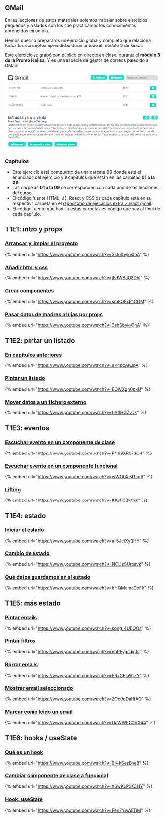 ## GMail

En las lecciones de estos materiales solemos trabajar sobre ejercicios pequeños y aislados con los que practicamos los conocimientos aprendidos en un día.

Hemos querido prepararos un ejercicio global y completo que relaciona todos los conceptos aprendidos durante todo el módulo 3 de React.

Este ejercicio se grabó con público en directo en clase, durante el **módulo 3 de la Promo Idelisa**. Y es una especie de gestor de correos parecido a GMail:

![GMail](./assets/images/3_ejercicio_global_gmail.png)

### Capítulos

- Este ejercicio está compuesto de una carpeta **00** donde está el enunciado del ejercicio y 9 capítulos que están en las carpetas **01 a la 09**.
- Las carpetas **01 a la 09** se corresponden con cada uno de las lecciones del curso.
- El código fuente HTML, JS, React y CSS de cada capítulo está en su respectiva carpeta en el [repositorio de ejercicios extra > react gmail](https://github.com/Adalab/ejercicios-extra/tree/master/react-gmail).
- El código fuente que hay en estas carpetas es código que hay al final de cada capítulo.

## T1E1: intro y props

### [Arrancar y limpiar el proyecto](https://www.youtube.com/watch?v=3shSbykv0hA)

{% embed url="https://www.youtube.com/watch?v=3shSbykv0hA" %}

### [Añadir html y css](https://www.youtube.com/watch?v=jEdWBJOBDhI)

{% embed url="https://www.youtube.com/watch?v=jEdWBJOBDhI" %}

### [Crear componentes](https://www.youtube.com/watch?v=sm8OFxPaGGM)

{% embed url="https://www.youtube.com/watch?v=sm8OFxPaGGM" %}

### [Pasar datos de madres a hijas por props](https://www.youtube.com/watch?v=3shSbykv0hA)

{% embed url="https://www.youtube.com/watch?v=3shSbykv0hA" %}

## T1E2: pintar un listado

### [En capítulos anteriores](https://www.youtube.com/watch?v=eP4bcAIOlbA)

{% embed url="https://www.youtube.com/watch?v=eP4bcAIOlbA" %}

### [Pintar un listado](https://www.youtube.com/watch?v=EOiVXgnOpxU)

{% embed url="https://www.youtube.com/watch?v=EOiVXgnOpxU" %}

### [Mover datos a un fichero externo](https://www.youtube.com/watch?v=fiAflHGZvDk)

{% embed url="https://www.youtube.com/watch?v=fiAflHGZvDk" %}

## T1E3: eventos

### [Escuchar evento en un componente de clase](https://www.youtube.com/watch?v=FN69XR0F3O4)

{% embed url="https://www.youtube.com/watch?v=FN69XR0F3O4" %}

### [Escuchar evento en un componente funcional](https://www.youtube.com/watch?v=wWObXeJTsqA)

{% embed url="https://www.youtube.com/watch?v=wWObXeJTsqA" %}

### [Lifting](https://www.youtube.com/watch?v=KKyfl3BkCkk)

{% embed url="https://www.youtube.com/watch?v=KKyfl3BkCkk" %}

## T1E4: estado

### [Iniciar el estado](https://www.youtube.com/watch?v=a-5JeiXyQHY)

{% embed url="https://www.youtube.com/watch?v=a-5JeiXyQHY" %}

### [Cambio de estado](https://www.youtube.com/watch?v=NCUzSUrqevk)

{% embed url="https://www.youtube.com/watch?v=NCUzSUrqevk" %}

### [Qué datos guardamos en el estado](https://www.youtube.com/watch?v=hHQMemeGoFk)

{% embed url="https://www.youtube.com/watch?v=hHQMemeGoFk" %}

## T1E5: más estado

### [Pintar emails](https://www.youtube.com/watch?v=kqng_4UDQOs)

{% embed url="https://www.youtube.com/watch?v=kqng_4UDQOs" %}

### [Pintar filtros](https://www.youtube.com/watch?v=ehPFygsdg0s)

{% embed url="https://www.youtube.com/watch?v=ehPFygsdg0s" %}

### [Borrar emails](https://www.youtube.com/watch?v=ERxG6iaWrZY)

{% embed url="https://www.youtube.com/watch?v=ERxG6iaWrZY" %}

### [Mostrar email seleccionado](https://www.youtube.com/watch?v=ZOc9oDaHfAQ)

{% embed url="https://www.youtube.com/watch?v=ZOc9oDaHfAQ" %}

### [Marcar como leído un email](https://www.youtube.com/watch?v=UaWWEGGVX44)

{% embed url="https://www.youtube.com/watch?v=UaWWEGGVX44" %}

## T1E6: hooks / useState

### [Qué es un hook](https://www.youtube.com/watch?v=9K-k6ezBne8)

{% embed url="https://www.youtube.com/watch?v=9K-k6ezBne8" %}

### [Cambiar componente de clase a funcional](https://www.youtube.com/watch?v=X6wKLPxKCHY)

{% embed url="https://www.youtube.com/watch?v=X6wKLPxKCHY" %}

### [Hook: useState](https://www.youtube.com/watch?v=Fen7YwAETjM)

{% embed url="https://www.youtube.com/watch?v=Fen7YwAETjM" %}

